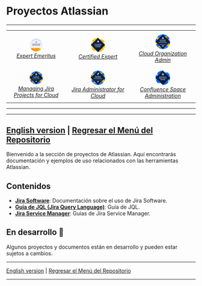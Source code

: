 # Proyectos Atlassian
---
<div style="text-align: center;">
  <table style="margin: auto; border-collapse: collapse;">
    <tr>
      <td style="padding: 10px; text-align: center;">
        <a href="https://cp.certmetrics.com/atlassian/en/public/badge/c?id=AT00235075&ccat=62&date=2024-2-8" target="_blank">
          <img src="./Container/bdg_ace_emeritus.png" alt="ACE-Emeritus" width="25%">
        </a>
        <br>
        <a href="https://cp.certmetrics.com/atlassian/en/public/badge/c?id=AT00235075&ccat=62&date=2024-2-8" target="_blank"><em>Expert Emeritus</em></a>
      </td>
      <td style="padding: 10px; text-align: center;">
        <a href="https://cp.certmetrics.com/atlassian/en/public/badge/r?id=262966&date=2024-1-30" target="_blank">
          <img src="./Container/bdg_ace.png" alt="ACE" width="25%">
        </a>
        <br>
        <a href="https://cp.certmetrics.com/atlassian/en/public/badge/r?id=262966&date=2024-1-30" target="_blank"><em>Certified Expert</em></a>
      </td>
      <td style="padding: 10px; text-align: center;">
        <a href="https://cp.certmetrics.com/atlassian/en/public/badge/c?id=557058:708d623c-a4cf-448f-900b-27999a96abda&ccat=52&date=2023-11-13" target="_blank">
          <img src="./Container/bdg_acp-520.png" alt="Cloud-Organization-Admin" width="25%">
        </a>
        <br>
        <a href="https://cp.certmetrics.com/atlassian/en/public/badge/c?id=557058:708d623c-a4cf-448f-900b-27999a96abda&ccat=52&date=2023-11-13" target="_blank"><em>Cloud Organization Admin</em></a>
      </td>
    </tr>
    <tr>
      <td style="padding: 10px; text-align: center;">
        <a href="https://cp.certmetrics.com/atlassian/en/public/badge/c?id=557058:708d623c-a4cf-448f-900b-27999a96abda&ccat=30&date=2023-12-12" target="_blank">
          <img src="./Container/bdg_acp-620.png" alt="MJP-For-Cloud" width="25%">
        </a>
        <br>
        <a href="https://cp.certmetrics.com/atlassian/en/public/badge/c?id=557058:708d623c-a4cf-448f-900b-27999a96abda&ccat=30&date=2023-12-12" target="_blank"><em>Managing Jira Projects for Cloud</em></a>
      </td>
      <td style="padding: 10px; text-align: center;">
        <a href="https://cp.certmetrics.com/atlassian/en/public/badge/c?id=557058:708d623c-a4cf-448f-900b-27999a96abda&ccat=26&date=2024-1-24" target="_blank">
          <img src="./Container/bdg_acp-120.png" alt="Jira-Administrator-for-Cloud" width="25%">
        </a>
        <br>
        <a href="https://cp.certmetrics.com/atlassian/en/public/badge/c?id=557058:708d623c-a4cf-448f-900b-27999a96abda&ccat=26&date=2024-1-24" target="_blank"><em>Jira Administrator for Cloud</em></a>
      </td>
      <td style="padding: 10px; text-align: center;">
        <a href="https://cp.certmetrics.com/atlassian/en/public/badge/c?id=557058:708d623c-a4cf-448f-900b-27999a96abda&ccat=35&date=2024-1-30" target="_blank">
          <img src="./Container/bdg_apb-220.png" alt="Confluence-Space-Administration" width="25%">
        </a>
        <br>
        <a href="https://cp.certmetrics.com/atlassian/en/public/badge/c?id=557058:708d623c-a4cf-448f-900b-27999a96abda&ccat=35&date=2024-1-30" target="_blank"><em>Confluence Space Administration</em></a>
      </td>
    </tr>
  </table>
</div>

---

---
[English version](./) | [Regresar el Menú del Repositorio](../README.md)
---

Bienvenido a la sección de proyectos de Atlassian. Aquí encontrarás documentación y ejemplos de uso relacionados con las herramientas Atlassian.

## Contenidos

- **[Jira Software](./Jira%20Software/)**: Documentación sobre el uso de Jira Software.
- **[Guía de JQL (Jira Query Language)](./Jira%20Software/JQL/guia_jql)**: Guía de JQL.
- **[Jira Service Manager](./Jira%20Service%20Manager/)**: Guías de Jira Service Manager.

## En desarrollo 🚧

Algunos proyectos y documentos están en desarrollo y pueden estar sujetos a cambios.

---

[English version](README-es.md) | [Regresar el Menú del Repositorio](../README.md)

---
